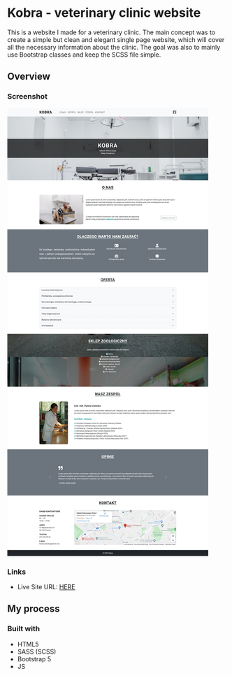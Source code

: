 # Kobra - veterinary clinic website

This is a website I made for a veterinary clinic. The main concept was to create a simple but clean and elegant single page website, which will cover all the necessary information about the clinic. The goal was also to mainly use Bootstrap classes and keep the SCSS file simple.

## Overview

### Screenshot

![](./screenshot2.jpg)

### Links

- Live Site URL: [HERE](https://radoslawlagan.github.io/Kobra-website/)

## My process

### Built with

- HTML5
- SASS (SCSS)
- Bootstrap 5
- JS

